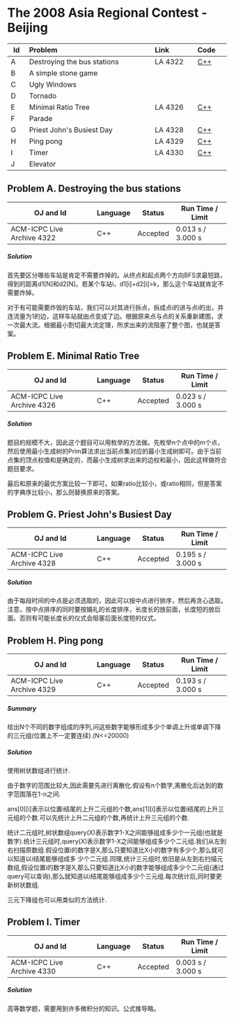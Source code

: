 # The 2008 Asia Regional Contest - Beijing
<table>
<thead>
<th width='40px' align='center'>Id</th>
<th width='500px' align='left'>Problem</th>
<th width='130px' align='left'>Link</th>
<th width='80px' align='left'>Code</th>
</thead>
<tbody>
<tr><td>A</td>   <td>Destroying the bus stations</td>   <td>LA 4322</td>   <td><a href='la4322.cpp'>C++</a></td>   </tr>
<tr><td>B</td>   <td>A simple stone game</td>   <td></td>   <td></td>   </tr>
<tr><td>C</td>   <td>Ugly Windows</td>   <td></td>   <td></td>   </tr>
<tr><td>D</td>   <td>Tornado</td>   <td></td>   <td></td>   </tr>
<tr><td>E</td>   <td>Minimal Ratio Tree</td>   <td>LA 4326</td>   <td><a href='la4326.cpp'>C++</a></td>   </tr>
<tr><td>F</td>   <td>Parade</td>   <td></td>   <td></td>   </tr>
<tr><td>G</td>   <td>Priest John's Busiest Day</td>   <td>LA 4328</td>   <td><a href='la4328.cpp'>C++</a></td>   </tr>
<tr><td>H</td>   <td>Ping pong</td>   <td>LA 4329</td>   <td><a href='la4327.cpp'>C++</a></td>   </tr>
<tr><td>I</td>   <td>Timer</td>   <td>LA 4330</td>   <td><a href='la4328.cpp'>C++</a></td>   </tr>
<tr><td>J</td>   <td>Elevator</td>   <td></td>   <td></td>   </tr>
</tbody>
</table>

## Problem A. Destroying the bus stations

OJ and Id							| Language	| Status        | Run Time / Limit            |
-----------------------				| --------	| ------------- | -------------               |
ACM-ICPC Live Archive 4322			| C++		| Accepted		| 0.013 s / 3.000 s			  |

##### Solution
首先要区分哪些车站是肯定不需要炸掉的。从终点和起点两个方向BFS求最短路，得到的距离d1[N]和d2[N]。若某个车站i，d1[i]+d2[i]>k，那么这个车站就肯定不需要炸掉。

对于有可能需要炸毁的车站，我们可以对其进行拆点，拆成点i的进与点i的出，并连流量为1的边，这样车站就由点变成了边。根据原来点与点的关系重新建图，求一次最大流。根据最小割切最大流定理，所求出来的流阻塞了整个图，也就是答案。


## Problem E. Minimal Ratio Tree


OJ and Id							| Language	| Status        | Run Time / Limit            |
-----------------------				| --------	| ------------- | -------------               |
ACM-ICPC Live Archive 4326			| C++		| Accepted		| 0.023 s / 3.000 s			  |


##### Solution
题目的规模不大，因此这个题目可以用枚举的方法做。先枚举n个点中的m个点，然后使用最小生成树的Prim算法求出当前点集对应的最小生成树即可。由于当前点集的顶点权值和是确定的，而最小生成树求出来的边权和最小，因此这样做符合题目要求。

最后和原来的最优方案比较一下即可。如果ratio比较小，或ratio相同，但是答案的字典序比较小，那么则替换原来的答案。



## Problem G. Priest John's Busiest Day

OJ and Id							| Language	| Status        | Run Time / Limit            |
-----------------------				| --------	| ------------- | -------------               |
ACM-ICPC Live Archive 4328			| C++		| Accepted		| 0.195 s / 3.000 s			  |


##### Solution
由于每段时间的中点是必须选取的，因此可以按中点进行排序，然后再贪心选取。注意，按中点排序的同时要按婚礼的长度排序，长度长的放前面，长度短的放后面。否则有可能长度长的仪式会阻塞后面长度短的仪式。


## Problem H. Ping pong


OJ and Id							| Language	| Status        | Run Time / Limit            |
-----------------------				| --------	| ------------- | -------------               |
ACM-ICPC Live Archive 4329			| C++		| Accepted		| 0.193 s / 3.000 s			  |


##### Summary
给出N个不同的数字组成的序列,问这些数字能够形成多少个单调上升或单调下降的三元组(位置上不一定要连续).(N<=20000)
##### Solution
使用树状数组进行统计.

由于数字的范围比较大,因此需要先进行离散化.假设有n个数字,离散化后达到的数字范围落在1-n之间.

ans[0][i]表示以位置i结尾的上升二元组的个数,ans[1][i]表示以位置i结尾的上升三元组的个数.可以先统计上升二元组的个数,再统计上升三元组的个数.

统计二元组时,树状数组query(X)表示数字1-X之间能够组成多少个一元组(也就是数字).统计三元组时,query(X)表示数字1-X之间能够组成多少个二元组.我们从左到右扫描原数组.假设位置i的数字是X,那么只要知道比X小的数字有多少个,那么就可以知道以i结尾能够组成多 少个二元组.同理,统计三元组时,依旧是从左到右扫描元数组,假设位置i的数字是X,那么只要知道比X小的数字能够组成多少个二元组(通过query可以查询),那么就知道以i结尾能够组成多少个三元组.每次统计后,同时要更新树状数组.

三元下降组也可以用类似的方法统计.


## Problem I. Timer


OJ and Id							| Language	| Status        | Run Time / Limit            |
-----------------------				| --------	| ------------- | -------------               |
ACM-ICPC Live Archive 4330			| C++		| Accepted		| 0.003 s / 3.000 s			  |

##### Solution
高等数学题，需要用到许多微积分的知识。公式推导略。
